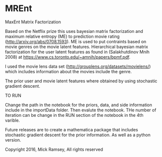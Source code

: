# MREnt
MaxEnt Matrix Factorization

Based on the Netflix prize this uses bayesian matrix factorization and maximum relative entropy (ME) to prediction movie rating (http://arxiv.org/abs/0708.1593). ME is used to put contraints based on movie genres on the movie latent features. Hierarchical bayesian matrix factorization for the user latent features as found in (Salakhutdinov Mnih 2008) at https://www.cs.toronto.edu/~amnih/papers/bpmf.pdf.

I used the movie lens data set (http://grouplens.org/datasets/movielens/) which includes information about the movies include the genre.

The prior user and movie latent features where obtained by using stochastic gradient descent.


TO RUN

Change the path in the notebook for the priors, data, and side information include in the importData folder. Then evalute the notebook. THe number of iteration can be change in the RUN section of the notebook in the 4th varible.


Future releases are to create a mathematica package that includes stochastic gradient descent for the prior information. As well as a python version.


Copyright 2016, Mick Ramsey, All rights reserved


